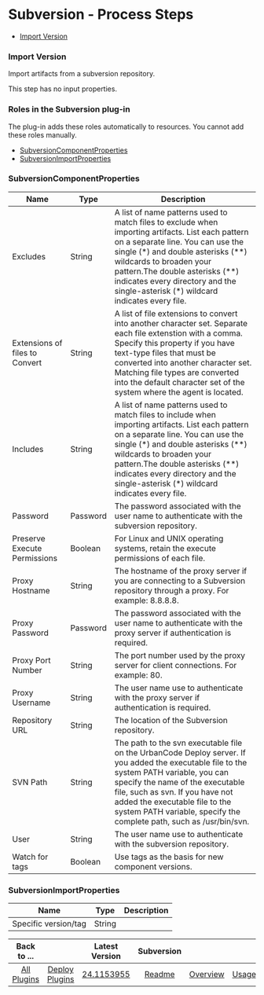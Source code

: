 
# Subversion - Process Steps

* [Import Version](#import_version)


### Import Version

Import artifacts from a subversion repository.

This step has no input properties.


### Roles in the Subversion plug-in

The plug-in adds these roles automatically to resources. You cannot add these roles manually.


* [SubversionComponentProperties](#subversioncomponentproperties_role)
* [SubversionImportProperties](#subversionimportproperties_role)


### SubversionComponentProperties


| Name | Type | Description |
| --- | --- | --- |
| Excludes | String | A list of name patterns used to match files to exclude when importing artifacts. List each pattern on a separate line. You can use the single (\*) and double asterisks (\*\*) wildcards to broaden your pattern.The double asterisks (\*\*) indicates every directory and the single-asterisk (\*) wildcard indicates every file. |
| Extensions of files to Convert | String | A list of file extensions to convert into another character set. Separate each file extenstion with a comma. Specify this property if you have text-type files that must be converted into another character set. Matching file types are converted into the default character set of the system where the agent is located. |
| Includes | String | A list of name patterns used to match files to include when importing artifacts. List each pattern on a separate line. You can use the single (\*) and double asterisks (\*\*) wildcards to broaden your pattern.The double asterisks (\*\*) indicates every directory and the single-asterisk (\*) wildcard indicates every file. |
| Password | Password | The password associated with the user name to authenticate with the subversion repository. |
| Preserve Execute Permissions | Boolean | For Linux and UNIX operating systems, retain the execute permissions of each file. |
| Proxy Hostname | String | The hostname of the proxy server if you are connecting to a Subversion repository through a proxy. For example: 8.8.8.8. |
| Proxy Password | Password | The password associated with the user name to authenticate with the proxy server if authentication is required. |
| Proxy Port Number | String | The port number used by the proxy server for client connections. For example: 80. |
| Proxy Username | String | The user name use to authenticate with the proxy server if authentication is required. |
| Repository URL | String | The location of the Subversion repository. |
| SVN Path | String | The path to the svn executable file on the UrbanCode Deploy server. If you added the executable file to the system PATH variable, you can specify the name of the executable file, such as svn. If you have not added the executable file to the system PATH variable, specify the complete path, such as /usr/bin/svn. |
| User | String | The user name use to authenticate with the subversion repository. |
| Watch for tags | Boolean | Use tags as the basis for new component versions. |

### SubversionImportProperties


| Name | Type | Description |
| --- | --- | --- |
| Specific version/tag | String |  |



|Back to ...||Latest Version|Subversion ||||
| :---: | :---: | :---: | :---: | :---: | :---: | :---: |
|[All Plugins](../../index.md)|[Deploy Plugins](../README.md)|[24.1153955](https://raw.githubusercontent.com/UrbanCode/IBM-UCD-PLUGINS/main/files/SubversionSourceConfig/ucd-SubversionSourceConfig-24.1153955.zip)|[Readme](README.md)|[Overview](overview.md)|[Usage](usage.md)|[Downloads](downloads.md)|
